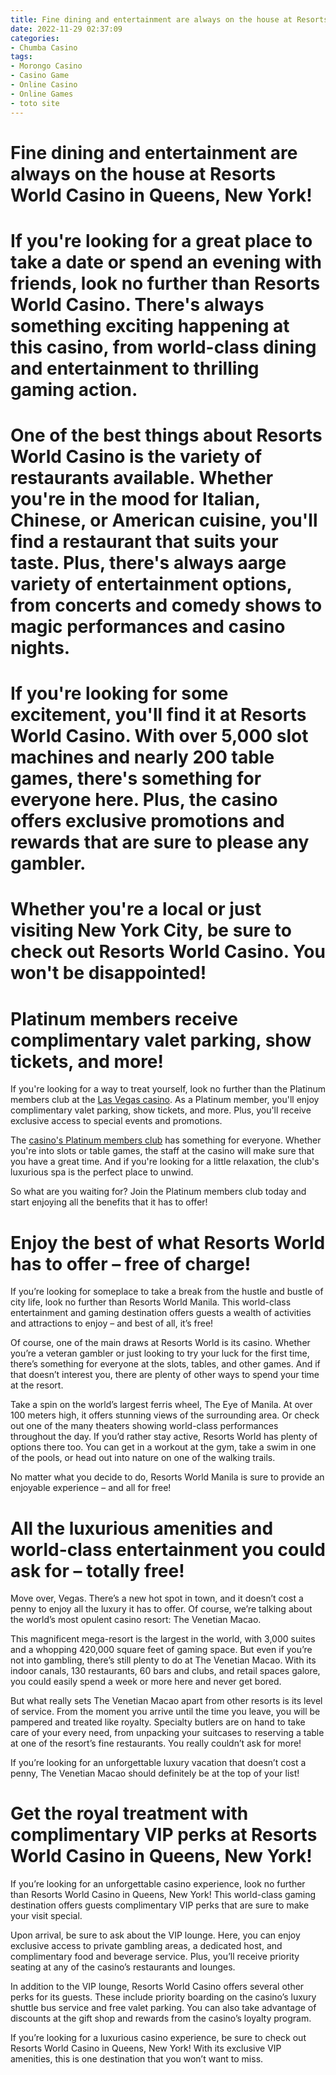 ```yaml
---
title: Fine dining and entertainment are always on the house at Resorts World Casino in Queens, New York!
date: 2022-11-29 02:37:09
categories:
- Chumba Casino
tags:
- Morongo Casino
- Casino Game
- Online Casino
- Online Games
- toto site
---
```



#  Fine dining and entertainment are always on the house at Resorts World Casino in Queens, New York!

# If you're looking for a great place to take a date or spend an evening with friends, look no further than Resorts World Casino. There's always something exciting happening at this casino, from world-class dining and entertainment to thrilling gaming action.

# One of the best things about Resorts World Casino is the variety of restaurants available. Whether you're in the mood for Italian, Chinese, or American cuisine, you'll find a restaurant that suits your taste. Plus, there's always aarge variety of entertainment options, from concerts and comedy shows to magic performances and casino nights.

# If you're looking for some excitement, you'll find it at Resorts World Casino. With over 5,000 slot machines and nearly 200 table games, there's something for everyone here. Plus, the casino offers exclusive promotions and rewards that are sure to please any gambler.

# Whether you're a local or just visiting New York City, be sure to check out Resorts World Casino. You won't be disappointed!

#  Platinum members receive complimentary valet parking, show tickets, and more!

If you're looking for a way to treat yourself, look no further than the Platinum members club at the [Las Vegas casino](https://www.vegas.com/casinos/). As a Platinum member, you'll enjoy complimentary valet parking, show tickets, and more. Plus, you'll receive exclusive access to special events and promotions.

The [casino's Platinum members club](https://www.vegas.com/casinos/club-las-vegas/) has something for everyone. Whether you're into slots or table games, the staff at the casino will make sure that you have a great time. And if you're looking for a little relaxation, the club's luxurious spa is the perfect place to unwind.

So what are you waiting for? Join the Platinum members club today and start enjoying all the benefits that it has to offer!

#  Enjoy the best of what Resorts World has to offer – free of charge!

If you’re looking for someplace to take a break from the hustle and bustle of city life, look no further than Resorts World Manila. This world-class entertainment and gaming destination offers guests a wealth of activities and attractions to enjoy – and best of all, it’s free!

Of course, one of the main draws at Resorts World is its casino. Whether you’re a veteran gambler or just looking to try your luck for the first time, there’s something for everyone at the slots, tables, and other games. And if that doesn’t interest you, there are plenty of other ways to spend your time at the resort.

Take a spin on the world’s largest ferris wheel, The Eye of Manila. At over 100 meters high, it offers stunning views of the surrounding area. Or check out one of the many theaters showing world-class performances throughout the day. If you’d rather stay active, Resorts World has plenty of options there too. You can get in a workout at the gym, take a swim in one of the pools, or head out into nature on one of the walking trails.

No matter what you decide to do, Resorts World Manila is sure to provide an enjoyable experience – and all for free!

#  All the luxurious amenities and world-class entertainment you could ask for – totally free!

Move over, Vegas. There’s a new hot spot in town, and it doesn’t cost a penny to enjoy all the luxury it has to offer. Of course, we’re talking about the world’s most opulent casino resort: The Venetian Macao.

This magnificent mega-resort is the largest in the world, with 3,000 suites and a whopping 420,000 square feet of gaming space. But even if you’re not into gambling, there’s still plenty to do at The Venetian Macao. With its indoor canals, 130 restaurants, 60 bars and clubs, and retail spaces galore, you could easily spend a week or more here and never get bored.

But what really sets The Venetian Macao apart from other resorts is its level of service. From the moment you arrive until the time you leave, you will be pampered and treated like royalty. Specialty butlers are on hand to take care of your every need, from unpacking your suitcases to reserving a table at one of the resort’s fine restaurants. You really couldn’t ask for more!

If you’re looking for an unforgettable luxury vacation that doesn’t cost a penny, The Venetian Macao should definitely be at the top of your list!

#  Get the royal treatment with complimentary VIP perks at Resorts World Casino in Queens, New York!

If you’re looking for an unforgettable casino experience, look no further than Resorts World Casino in Queens, New York! This world-class gaming destination offers guests complimentary VIP perks that are sure to make your visit special.

Upon arrival, be sure to ask about the VIP lounge. Here, you can enjoy exclusive access to private gambling areas, a dedicated host, and complimentary food and beverage service. Plus, you’ll receive priority seating at any of the casino’s restaurants and lounges.

In addition to the VIP lounge, Resorts World Casino offers several other perks for its guests. These include priority boarding on the casino’s luxury shuttle bus service and free valet parking. You can also take advantage of discounts at the gift shop and rewards from the casino’s loyalty program.

If you’re looking for a luxurious casino experience, be sure to check out Resorts World Casino in Queens, New York! With its exclusive VIP amenities, this is one destination that you won’t want to miss.